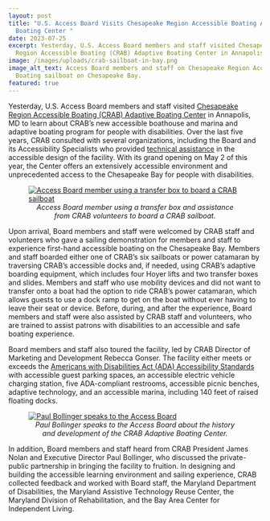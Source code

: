 ```yaml
---
layout: post
title: "U.S. Access Board Visits Chesapeake Region Accessible Boating Adaptive
  Boating Center "
date: 2023-07-25
excerpt: Yesterday, U.S. Access Board members and staff visited Chesapeake
  Region Accessible Boating (CRAB) Adaptive Boating Center in Annapolis, MD to learn about CRAB’s new accessible boathouse and marina and adaptive boating program for people with disabilities. Over the last five years, CRAB consulted with several organizations, including the Board and its Accessibility Specialists who provided technical assistance in the accessible design of the facility. With its grand opening on May 2 of this year, the Center offers . . .
image: /images/uploads/crab-sailboat-in-bay.png
image_alt_text: Access Board members and staff on Chesapeake Region Accessible
  Boating sailboat on Chesapeake Bay.
featured: true
---
```

Yesterday, U.S. Access Board members and staff visited [Chesapeake Region Accessible Boating (CRAB) Adaptive Boating Center](https://crabsailing.org/adaptive-boating-center/) in Annapolis, MD to learn about CRAB’s new accessible boathouse and marina and adaptive boating program for people with disabilities. Over the last five years, CRAB consulted with several organizations, including the Board and its Accessibility Specialists who provided [technical assistance](https://www.access-board.gov/ta/) in the accessible design of the facility. With its grand opening on May 2 of this year, the Center offers an extensively accessible environment and unprecedented access to the Chesapeake Bay for people with disabilities.

<figure class="img-right">
  <a href="{{ site.baseurl }}/images/uploads/crab-transfer-box.png">
    <img src="{{ site.baseurl }}/images/uploads/crab-transfer-box.png" alt="Access Board member using a transfer box to board a CRAB sailboat" class="center">
  </a>
  <figcaption style="text-align:center">
    <em>Access Board member using a transfer box and assistance from CRAB volunteers to board a CRAB sailboat.</em>
  </figcaption>
</figure>

Upon arrival, Board members and staff were welcomed by CRAB staff and volunteers who gave a sailing demonstration for members and staff to experience first-hand accessible boating on the Chesapeake Bay. Members and staff boarded either one of CRAB’s six sailboats or power catamaran by traversing CRAB’s accessible docks and, if needed, using CRAB’s adaptive boarding equipment, which includes four Hoyer lifts and two transfer boxes and slides. Members and staff who use mobility devices and did not want to transfer onto a boat had the option to ride CRAB’s power catamaran, which allows guests to use a dock ramp to get on the boat without ever having to leave their seat or device. Before, during, and after the experience, Board members and staff were also assisted by CRAB staff and volunteers, who are trained to assist patrons with disabilities to an accessible and safe boating experience. 

Board members and staff also toured the facility, led by CRAB Director of Marketing and Development Rebecca Gonser. The facility either meets or exceeds the [Americans with Disabilities Act (ADA) Accessibility Standards](https://www.access-board.gov/ada/) with accessible guest parking spaces, an accessible electric vehicle charging station, five ADA-compliant restrooms, accessible picnic benches, adaptive technology, and an accessible marina, including 140 feet of raised floating docks. 

<figure class="img-right">
  <a href="{{ site.baseurl }}/images/uploads/paul-bollinger-speaks-to-board.png">
    <img src="{{ site.baseurl }}/images/uploads/paul-bollinger-speaks-to-board.png" alt="Paul Bollinger speaks to the Access Board" class="center">
  </a>
  <figcaption style="text-align:center">
    <em>Paul Bollinger speaks to the Access Board about the history and development of the CRAB Adaptive Boating Center.</em>
  </figcaption>
</figure>

In addition, Board members and staff heard from CRAB President James Nolan and Executive Director Paul Bollinger, who discussed the private-public partnership in bringing the facility to fruition. In designing and building the accessible learning environment and sailing experience, CRAB collected feedback and worked with Board staff, the Maryland Department of Disabilities, the Maryland Assistive Technology Reuse Center, the Maryland Division of Rehabilitation, and the Bay Area Center for Independent Living.
